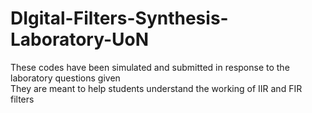 # DIgital-Filters-Synthesis-Laboratory-UoN
These codes have been simulated and submitted in response to the laboratory questions given  
They are meant to help students understand the working of IIR and FIR filters 
